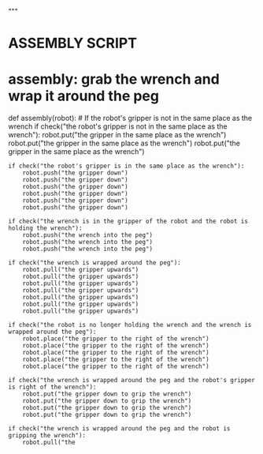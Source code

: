 
"""



# ASSEMBLY SCRIPT

# assembly: grab the wrench and wrap it around the peg
def assembly(robot):
    # If the robot's gripper is not in the same place as the wrench
    if check("the robot's gripper is not in the same place as the wrench"):
        robot.put("the gripper in the same place as the wrench")
        robot.put("the gripper in the same place as the wrench")
        robot.put("the gripper in the same place as the wrench")

    if check("the robot's gripper is in the same place as the wrench"):
        robot.push("the gripper down")
        robot.push("the gripper down")
        robot.push("the gripper down")
        robot.push("the gripper down")
        robot.push("the gripper down")
        robot.push("the gripper down")

    if check("the wrench is in the gripper of the robot and the robot is holding the wrench"):
        robot.push("the wrench into the peg")
        robot.push("the wrench into the peg")
        robot.push("the wrench into the peg")

    if check("the wrench is wrapped around the peg"):
        robot.pull("the gripper upwards")
        robot.pull("the gripper upwards")
        robot.pull("the gripper upwards")
        robot.pull("the gripper upwards")
        robot.pull("the gripper upwards")
        robot.pull("the gripper upwards")
        robot.pull("the gripper upwards")

    if check("the robot is no longer holding the wrench and the wrench is wrapped around the peg"):
        robot.place("the gripper to the right of the wrench")
        robot.place("the gripper to the right of the wrench")
        robot.place("the gripper to the right of the wrench")
        robot.place("the gripper to the right of the wrench")
        robot.place("the gripper to the right of the wrench")

    if check("the wrench is wrapped around the peg and the robot's gripper is right of the wrench"):
        robot.put("the gripper down to grip the wrench")
        robot.put("the gripper down to grip the wrench")
        robot.put("the gripper down to grip the wrench")
        robot.put("the gripper down to grip the wrench")

    if check("the wrench is wrapped around the peg and the robot is gripping the wrench"):
        robot.pull("the